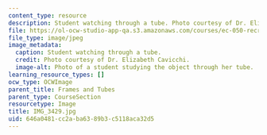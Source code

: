 ```yaml
---
content_type: resource
description: Student watching through a tube. Photo courtesy of Dr. Elizabeth Cavicchi.
file: https://ol-ocw-studio-app-qa.s3.amazonaws.com/courses/ec-050-recreate-experiments-from-history-inform-the-future-from-the-past-galileo-january-iap-2010/646a0481cc2aba6389b3c5118aca32d5_IMG_3429.jpg
file_type: image/jpeg
image_metadata:
  caption: Student watching through a tube.
  credit: Photo courtesy of Dr. Elizabeth Cavicchi.
  image-alt: Photo of a student studying the object through her tube.
learning_resource_types: []
ocw_type: OCWImage
parent_title: Frames and Tubes
parent_type: CourseSection
resourcetype: Image
title: IMG_3429.jpg
uid: 646a0481-cc2a-ba63-89b3-c5118aca32d5
---
```

